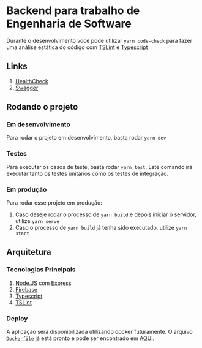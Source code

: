 # Backend para trabalho de Engenharia de Software

Durante o desenvolvimento você pode utilizar `yarn code-check` para fazer uma análise estática do código com [TSLint](https://www.npmjs.com/package/tslint) e [Typescript](https://www.typescriptlang.org)

## Links

1. [HealthCheck](http://localhost:8000)
1. [Swagger](http://localhost:8000/swagger)

## Rodando o projeto

### Em desenvolvimento

Para rodar o projeto em desenvolvimento, basta rodar `yarn dev`

### Testes

Para executar os casos de teste, basta rodar `yarn test`.
Este comando irá executar tanto os testes unitários como os testes de integração.

### Em produção

Para rodar esse projeto em produção:

1. Caso deseje rodar o processo de `yarn build` e depois iniciar o servidor, utilize `yarn serve`
1. Caso o processo de `yarn build` já tenha sido executado, utilize `yarn start`

## Arquitetura

### Tecnologias Principais

1. [Node.JS](https://nodejs.org) com [Express](https://expressjs.com)
1. [Firebase](https://firebase.google.com)
1. [Typescript](https://www.typescriptlang.org)
1. [TSLint](https://www.npmjs.com/package/tslint)

### Deploy

A aplicação será disponibilizada utilizando docker futuramente. O arquivo [`Dockerfile`](src/Dockerfile) já está pronto e pode ser encontrado em [AQUI](src/Dockerfile).
